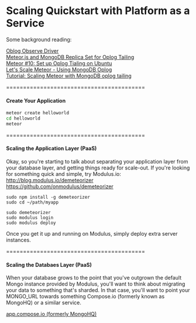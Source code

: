 Scaling Quickstart with Platform as a Service
=========================================

Some background reading:

[Oblog Observe Driver](https://github.com/meteor/meteor/wiki/Oplog-Observe-Driver)  
[Meteor.js and MongoDB Replica Set for Oplog Tailing](http://www.manuel-schoebel.com/blog/meteorjs-and-mongodb-replica-set-for-oplog-tailing)  
[Meteor #10: Set up Oplog Tialing on Ubuntu](http://journal.gentlenode.com/meteor-10-set-up-oplog-tailing-on-ubuntu/)  
[Let's Scale Meteor - Using MongoDB Oplog](https://meteorhacks.com/lets-scale-meteor.html)  
[Tutorial: Scaling Meteor with MongoDB oplog tailing](http://blog.mongolab.com/2014/07/tutorial-scaling-meteor-with-mongodb-oplog-tailing/)  


=========================================
#### Create Your Application  

````sh
meteor create helloworld
cd helloworld
meteor
````


=========================================
#### Scaling the Application Layer (PaaS)

Okay, so you're starting to talk about separating your application layer from your database layer, and getting things ready for scale-out.  If you're looking for something quick and simple, try Modulus.io:  
http://blog.modulus.io/demeteorizer  
https://github.com/onmodulus/demeteorizer  

````
sudo npm install -g demeteorizer
sudo cd ~/path/myapp

sudo demeteorizer 
sudo modulus login
sudo modulus deploy
````

Once you get it up and running on Modulus, simply deploy extra server instances.

=========================================
#### Scaling the Databaes Layer (PaaS)

When your database grows to the point that you've outgrown the default Mongo instance provided by Modulus, you'll want to think about migrating your data to something that's sharded.  In that case, you'll want to point your MONGO_URL towards something Compose.io (formerly known as MongoHQ) or a similar service.

[app.compose.io (formerly MongoHQ)](https://www.compose.io/)




